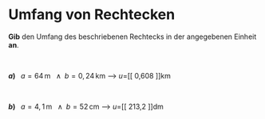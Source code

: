 <!--
version:  0.0.1

language: de

@style
input {
    text-align: center;
}
@end

formula: \carry   \textcolor{red}{\scriptsize #1}
formula: \digit   \rlap{\carry{#1}}\phantom{#2}#2
formula: \permil  \text{‰}

import: https://raw.githubusercontent.com/LiaTemplates/Tikz-Jax/main/README.md

script: https://cdn.jsdelivr.net/gh/LiaTemplates/Tikz-Jax@main/dist/index.js


tags: Rechteck, Einheiten, Dezimalzahlen, Länge, Fläche, Umfang, mittel, normal, Angeben

comment: Berechne den Umfang einer rechteckigen Fläche.

author: Martin Lommatzsch

-->




# Umfang von Rechtecken


**Gib** den Umfang des beschriebenen Rechtecks in der angegebenen Einheit **an**.

<br>


__$a)\;\;$__ $a=64\,$m $\;\;\wedge\;\; b=0,24\,$km
--> $u=$[[  0,608  ]]km

<br>

__$b)\;\;$__ $a=4,1\,$m $\;\;\wedge\;\; b=52\,$cm
--> $u=$[[  213,2  ]]dm








<br>
<br>
<br>
<br>
<br>